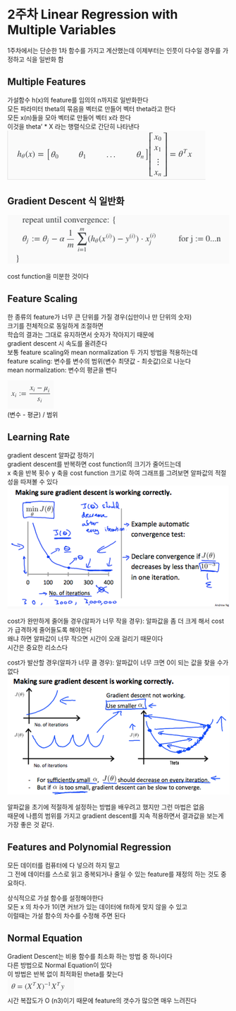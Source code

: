 # 2주차 Linear Regression with Multiple Variables

1주차에서는 단순한 1차 함수를 가지고 계산했는데 이제부터는 인풋이 다수일 경우를 가정하고 식을 일반화 함

## Multiple Features
가설함수 h(x)의 feature를 임의의 n까지로 일반화한다  
모든 파라미터 theta의 묶음을 벡터로 만들어 벡터 theta라고 한다  
모든 x(n)들을 모아 벡터로 만들어 벡터 x라 한다  
이것을 theta’ * X 라는 행렬식으로 간단히 나타낸다  
![1](1.png)

## Gradient Descent 식 일반화
![2](2.png)

cost function을 미분한 것이다

## Feature Scaling
한 종류의 feature가 너무 큰 단위를 가질 경우(십만이나 만 단위의 숫자)  
크기를 전체적으로 동일하게 조절하면  
학습의 결과는 그대로 유지하면서 숫자가 작아지기 때문에  
gradient descent 시 속도를 올려준다  
보통 feature scaling와 mean normalization 두 가지 방법을 적용하는데  
feature scaling: 변수를 변수의 범위(변수 최댓값 - 최솟값)으로 나눈다  
mean normalization: 변수의 평균을 뺀다

![feature scaling](3.png)  
(변수 - 평균) / 범위

## Learning Rate
gradient descent 알파값 정하기  
gradient descent를 반복하면 cost function의 크기가 줄어드는데  
x 축을 반복 횟수 y 축을 cost function 크기로 하여 그래프를 그려보면 알파값의 적절성을 따져볼 수 있다  
![learning rate](5.png)

cost가 완만하게 줄어들 경우(알파가 너무 작을 경우): 알파값을 좀 더 크게 해서 cost가 급격하게 줄어들도록 해야한다  
왜냐 하면 알파값이 너무 작으면 시간이 오래 걸리기 때문이다  
시간은 중요한 리소스다  

cost가 발산할 경우(알파가 너무 클 경우): 알파값이 너무 크면 0이 되는 값을 찾을 수가 없다
![error learning rate](6.png)
  
알파값을 초기에 적절하게 설정하는 방법을 배우려고 했지만 그런 마법은 없음  
때문에 나름의 범위를 가지고 gradient descent를 지속 적용하면서 결과값을 보는게 가장 좋은 것 같다.

## Features and Polynomial Regression
모든 데이터를 컴퓨터에 다 넣으려 하지 말고  
그 전에 데이터를 스스로 읽고 중복되거나 줄일 수 있는 feature를 재정의 하는 것도 중요하다.  
  
상식적으로 가설 함수를 설정해야한다  
모든 x 의 차수가 1이면 커브가 있는 데이터에 fit하게 맞지 않을 수 있고  
이럴때는 가설 함수의 차수를 수정해 주면 된다

## Normal Equation
Gradient Descent는 비용 함수를 최소화 하는 방법 중 하나이다  
다른 방법으로 Normal Equation이 있다  
이 방법은 반복 없이 최적화된 theta를 찾는다  
![4](4.png)  
시간 복잡도가 O (n3)이기 때문에 feature의 갯수가 많으면 매우 느려진다